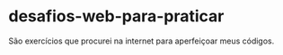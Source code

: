 # desafios-web-para-praticar
 São exercícios que procurei na internet para aperfeiçoar meus códigos.
